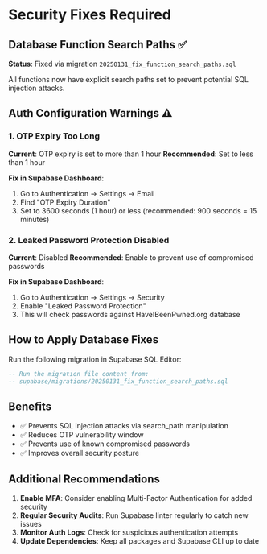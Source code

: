 # Security Fixes Required

## Database Function Search Paths ✅
**Status**: Fixed via migration `20250131_fix_function_search_paths.sql`

All functions now have explicit search paths set to prevent potential SQL injection attacks.

## Auth Configuration Warnings ⚠️

### 1. OTP Expiry Too Long
**Current**: OTP expiry is set to more than 1 hour
**Recommended**: Set to less than 1 hour

**Fix in Supabase Dashboard**:
1. Go to Authentication → Settings → Email
2. Find "OTP Expiry Duration"
3. Set to 3600 seconds (1 hour) or less (recommended: 900 seconds = 15 minutes)

### 2. Leaked Password Protection Disabled
**Current**: Disabled
**Recommended**: Enable to prevent use of compromised passwords

**Fix in Supabase Dashboard**:
1. Go to Authentication → Settings → Security
2. Enable "Leaked Password Protection"
3. This will check passwords against HaveIBeenPwned.org database

## How to Apply Database Fixes

Run the following migration in Supabase SQL Editor:

```sql
-- Run the migration file content from:
-- supabase/migrations/20250131_fix_function_search_paths.sql
```

## Benefits
- ✅ Prevents SQL injection attacks via search_path manipulation
- ✅ Reduces OTP vulnerability window
- ✅ Prevents use of known compromised passwords
- ✅ Improves overall security posture

## Additional Recommendations

1. **Enable MFA**: Consider enabling Multi-Factor Authentication for added security
2. **Regular Security Audits**: Run Supabase linter regularly to catch new issues
3. **Monitor Auth Logs**: Check for suspicious authentication attempts
4. **Update Dependencies**: Keep all packages and Supabase CLI up to date